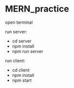 # MERN_practice
open terminal

run server:
- cd server
- npm install
- npm run server

run client:
- cd client
- npm install
- npm start
